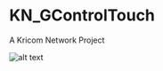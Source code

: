 # KN_GControlTouch
A Kricom Network Project

![alt text](https://github.com/Eveneo/KN_GControlTouch/blob/main/KN_GControl_Touch_Preview_beta_v0_0_1)
